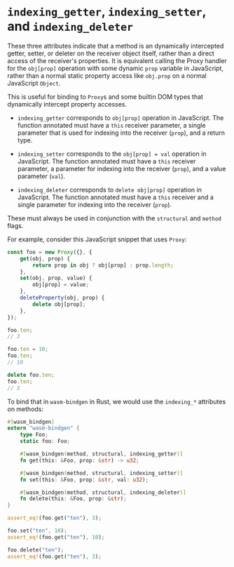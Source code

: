 # `indexing_getter`, `indexing_setter`, and `indexing_deleter`

These three attributes indicate that a method is an dynamically intercepted
getter, setter, or deleter on the receiver object itself, rather than a direct
access of the receiver's properties. It is equivalent calling the Proxy handler
for the `obj[prop]` operation with some dynamic `prop` variable in JavaScript,
rather than a normal static property access like `obj.prop` on a normal
JavaScript `Object`.

This is useful for binding to `Proxy`s and some builtin DOM types that
dynamically intercept property accesses.

* `indexing_getter` corresponds to `obj[prop]` operation in JavaScript. The
  function annotated must have a `this` receiver parameter, a single parameter
  that is used for indexing into the receiver (`prop`), and a return type.

* `indexing_setter` corresponds to the `obj[prop] = val` operation in
  JavaScript. The function annotated must have a `this` receiver parameter, a
  parameter for indexing into the receiver (`prop`), and a value parameter
  (`val`).

* `indexing_deleter` corresponds to `delete obj[prop]` operation in
  JavaScript. The function annotated must have a `this` receiver and a single
  parameter for indexing into the receiver (`prop`).

These must always be used in conjunction with the `structural` and `method`
flags.

For example, consider this JavaScript snippet that uses `Proxy`:

```js
const foo = new Proxy({}, {
    get(obj, prop) {
        return prop in obj ? obj[prop] : prop.length;
    },
    set(obj, prop, value) {
        obj[prop] = value;
    },
    deleteProperty(obj, prop) {
        delete obj[prop];
    },
});

foo.ten;
// 3

foo.ten = 10;
foo.ten;
// 10

delete foo.ten;
foo.ten;
// 3
```

To bind that in `wasm-bindgen` in Rust, we would use the `indexing_*` attributes
on methods:

```rust
#[wasm_bindgen]
extern "wasm-bindgen" {
    type Foo;
    static foo: Foo;

    #[wasm_bindgen(method, structural, indexing_getter)]
    fn get(this: &Foo, prop: &str) -> u32;

    #[wasm_bindgen(method, structural, indexing_setter)]
    fn set(this: &Foo, prop: &str, val: u32);

    #[wasm_bindgen(method, structural, indexing_deleter)]
    fn delete(this: &Foo, prop: &str);
}

assert_eq!(foo.get("ten"), 3);

foo.set("ten", 10);
assert_eq!(foo.get("ten"), 10);

foo.delete("ten");
assert_eq!(foo.get("ten"), 3);
```
